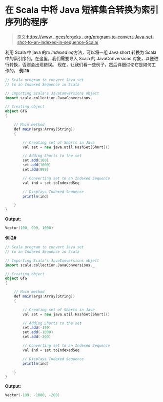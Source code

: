 # 在 Scala 中将 Java 短裤集合转换为索引序列的程序

> 原文:[https://www . geesforgeks . org/program-to-convert-Java-set-shot-to-an-indexed-in-sequence-Scala/](https://www.geeksforgeeks.org/program-to-convert-java-set-of-shorts-to-an-indexed-sequence-in-scala/)

利用 Scala 中 java 的*to Indexed eq*方法，可以将一组 Java short 转换为 Scala 中的索引序列。在这里，我们需要导入 Scala 的 JavaConversions 对象，以便进行转换，否则会出现错误。
现在，让我们看一些例子，然后详细讨论它是如何工作的。
**例:1#**

```scala
// Scala program to convert Java set
// to an Indexed Sequence in Scala

// Importing Scala's JavaConversions object
import scala.collection.JavaConversions._

// Creating object
object GfG
{ 

    // Main method
    def main(args:Array[String])
    {

        // Creating set of Shorts in Java
        val set = new java.util.HashSet[Short]()

        // Adding Shorts to the set
        set.add(100)
        set.add(1000)
        set.add(999)

        // Converting set to an Indexed Sequence
        val ind = set.toIndexedSeq

        // Displays Indexed Sequence
        println(ind)

    }
}
```

**Output:**

```scala
Vector(100, 999, 1000)

```

**例:2#**

```scala
// Scala program to convert Java set
// to an Indexed Sequence in Scala

// Importing Scala's JavaConversions object
import scala.collection.JavaConversions._

// Creating object
object GfG
{ 

    // Main method
    def main(args:Array[String])
    {

        // Creating set of Shorts in Java
        val set = new java.util.HashSet[Short]()

        // Adding Shorts to the set
        set.add(-199)
        set.add(-1000)
        set.add(-200)

        // Converting set to an Indexed Sequence
        val ind = set.toIndexedSeq

        // Displays Indexed Sequence
        println(ind)

    }
}
```

**Output:**

```scala
Vector(-199, -1000, -200)

```